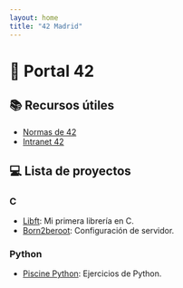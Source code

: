 ```yaml
---
layout: home
title: "42 Madrid"
---
```

# 🚀 Portal 42

## 📚 Recursos útiles
- [Normas de 42](https://normas.42.fr)
- [Intranet 42](https://intra.42.fr)

## 💻 Lista de proyectos
### C
- [Libft](https://github.com/tuusuario/libft): Mi primera librería en C.
- [Born2beroot](https://github.com/tuusuario/born2beroot): Configuración de servidor.

### Python
- [Piscine Python](https://github.com/tuusuario/piscine-python): Ejercicios de Python.
